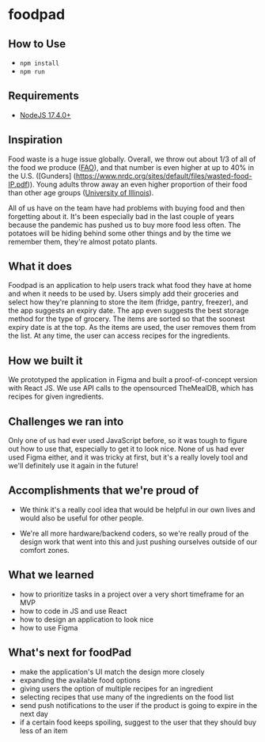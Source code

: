 # foodpad

## How to Use

- `npm install`
- `npm run`

## Requirements

- [NodeJS 17.4.0+](https://nodejs.org/en/download/current/)

## Inspiration

Food waste is a huge issue globally. Overall, we throw out about 1/3 of all of the food we produce ([FAO](https://www.fao.org/3/mb060e/mb060e00.pdf)), and that number is even higher at up to 40% in the U.S. ([Gunders] (<https://www.nrdc.org/sites/default/files/wasted-food-IP.pdf>)). Young adults throw away an even higher proportion of their food than other age groups ([University of Illinois](https://www.sciencedaily.com/releases/2018/08/180822122832.htm)).

All of us have on the team have had problems with buying food and then forgetting about it. It's been especially bad in the last couple of years because the pandemic has pushed us to buy more food less often. The potatoes will be hiding behind some other things and by the time we remember them, they're almost potato plants.

## What it does

Foodpad is an application to help users track what food they have at home and when it needs to be used by. Users simply add their groceries and select how they're planning to store the item (fridge, pantry, freezer), and the app suggests an expiry date. The app even suggests the best storage method for the type of grocery. The items are sorted so that the soonest expiry date is at the top. As the items are used, the user removes them from the list. At any time, the user can access recipes for the ingredients.

## How we built it

We prototyped the application in Figma and built a proof-of-concept version with React JS. We use API calls to the opensourced TheMealDB, which has recipes for given ingredients.

## Challenges we ran into

Only one of us had ever used JavaScript before, so it was tough to figure out how to use that, especially to get it to look nice. None of us had ever used Figma either, and it was tricky at first, but it's a really lovely tool and we'll definitely use it again in the future!

## Accomplishments that we're proud of

- We think it's a really cool idea that would be helpful in our own lives and would also be useful for other people.

- We're all more hardware/backend coders, so we're really proud of the design work that went into this and just pushing ourselves outside of our comfort zones.

## What we learned

- how to prioritize tasks in a project over a very short timeframe for an MVP
- how to code in JS and use React
- how to design an application to look nice
- how to use Figma

## What's next for foodPad

- make the application's UI match the design more closely
- expanding the available food options
- giving users the option of multiple recipes for an ingredient
- selecting recipes that use many of the ingredients on the food list
- send push notifications to the user if the product is going to expire in the next day
- if a certain food keeps spoiling, suggest to the user that they should buy less of an item
